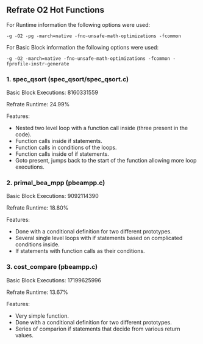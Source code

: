 ## Refrate O2 Hot Functions

For Runtime information the following options were used:
```
-g -O2 -pg -march=native -fno-unsafe-math-optimizations -fcommon
```

For Basic Block information the following options were used:
```
-g -O2 -march=native -fno-unsafe-math-optimizations -fcommon -fprofile-instr-generate
```

### 1. spec_qsort (spec_qsort/spec_qsort.c)
Basic Block Executions: 8160331559

Refrate Runtime: 24.99%

Features:
- Nested two level loop with a function call inside (three present in the code).
- Function calls inside if statements.
- Function calls in conditions of the loops.
- Function calls inside of if statements.
- Goto present, jumps back to the start of the function allowing more loop executions.

### 2. primal_bea_mpp (pbeampp.c)
Basic Block Executions: 9092114390

Refrate Runtime: 18.80%

Features:
- Done with a conditional definition for two different prototypes.
- Several single level loops with if statements based on complicated conditions inside.
- If statements with function calls as their conditions.

### 3. cost_compare (pbeampp.c)
Basic Block Executions: 17199625996

Refrate Runtime: 13.67%

Features:
- Very simple function.
- Done with a conditional definition for two different prototypes.
- Series of comparion if statements that decide from various return values.
